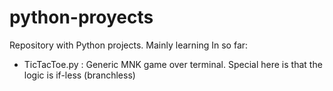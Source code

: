 # python-proyects
Repository with Python projects. Mainly learning
In so far: 
  - TicTacToe.py : Generic MNK game over terminal. Special here is that the logic is if-less (branchless)
